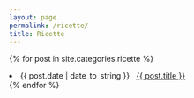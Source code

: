 ```yaml
---
layout: page
permalink: /ricette/
title: Ricette
---
```

{% for post in site.categories.ricette %}
 <li><span>{{ post.date | date_to_string }}</span> &nbsp; <a href="{{ post.url }}">{{ post.title }}</a></li>
{% endfor %}